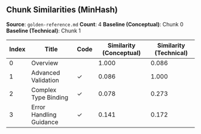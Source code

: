 ## Chunk Similarities (MinHash)

**Source**: `golden-reference.md`
**Count**: 4
**Baseline (Conceptual)**: Chunk 0
**Baseline (Technical)**: Chunk 1

| Index | Title | Code | Similarity (Conceptual) | Similarity (Technical) |
|-------|-------|------|-------------------------|------------------------|
| 0 | Overview |  | 1.000 | 0.086 |
| 1 | Advanced Validation | ✓ | 0.086 | 1.000 |
| 2 | Complex Type Binding | ✓ | 0.078 | 0.273 |
| 3 | Error Handling Guidance | ✓ | 0.141 | 0.172 |

